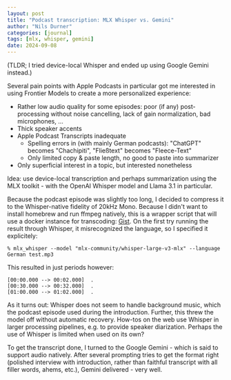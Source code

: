 ```yaml
---
layout: post
title: "Podcast transcription: MLX Whisper vs. Gemini"
author: "Nils Durner"
categories: [journal]
tags: [mlx, whisper, gemini]
date: 2024-09-08
---
```


(TLDR; I tried device-local Whisper and ended up using Google Gemini instead.)

Several pain points with Apple Podcasts in particular got me interested in using Frontier Models to create a more personalized experience:
* Rather low audio quality for some episodes: poor (if any) post-processing without noise cancelling, lack of gain normalization, bad microphones, ...
* Thick speaker accents
* Apple Podcast Transcripts inadequate
    * Spelling errors in (with mainly German podcasts): "ChatGPT" becomes "Chachipiti", "Fließtext" becomes "Fleece-Text"
    * Only limited copy & paste length, no good to paste into summarizer
* Only superficial interest in a topic, but interested nonetheless

Idea: use device-local transcription and perhaps summarization using the MLX toolkit - with the OpenAI Whisper model and Llama 3.1 in particular.

Because the podcast episode was slightly too long, I decided to compress it to the Whisper-native fidelity of 20kHz Mono. Because I didn't want to install homebrew and run ffmpeg natively, this is a wrapper script that will use a docker instance for transcoding: [Gist](https://gist.github.com/ndurner/636d37fd83aed4b875cdb66653017ae7). On the first try running the result through Whisper, it misrecognized the language, so I specified it explicitely:
```
% mlx_whisper --model "mlx-community/whisper-large-v3-mlx" --language German test.mp3
```

This resulted in just periods however:
```
[00:00.000 --> 00:02.000]  .
[00:30.000 --> 00:32.000]  .
[01:00.000 --> 01:02.000]  .
````

As it turns out: Whisper does not seem to handle background music, which the podcast episode used during the introduction. Further, this threw the model off without automatic recovery. How-tos on the web use Whisper in larger processing pipelines, e.g. to provide speaker diarization. Perhaps the use of Whisper is limited when used on its own?

To get the transcript done, I turned to the Google Gemini - which is said to support audio natively. After several prompting tries to get the format right (polished interview with introduction, rather than faithful transcript with all filler words, ahems, etc.), Gemini delivered - very well.